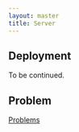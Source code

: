 ```yaml
---
layout: master
title: Server
---
```


## Deployment 

 To be continued.

## Problem

[Problems](problem.html)

